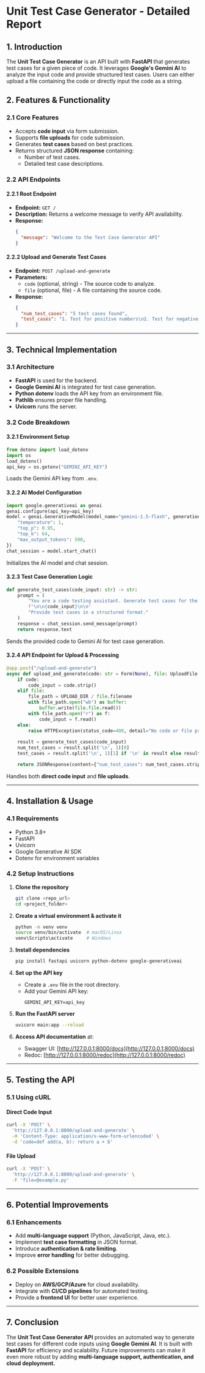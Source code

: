 # **Unit Test Case Generator - Detailed Report**

## **1. Introduction**
The **Unit Test Case Generator** is an API built with **FastAPI** that generates test cases for a given piece of code. It leverages **Google's Gemini AI** to analyze the input code and provide structured test cases. Users can either upload a file containing the code or directly input the code as a string.

## **2. Features & Functionality**
### **2.1 Core Features**
- Accepts **code input** via form submission.
- Supports **file uploads** for code submission.
- Generates **test cases** based on best practices.
- Returns structured **JSON response** containing:
  - Number of test cases.
  - Detailed test case descriptions.

### **2.2 API Endpoints**
#### **2.2.1 Root Endpoint**
- **Endpoint:** `GET /`
- **Description:** Returns a welcome message to verify API availability.
- **Response:**
  ```json
  {
    "message": "Welcome to the Test Case Generator API"
  }
  ```

#### **2.2.2 Upload and Generate Test Cases**
- **Endpoint:** `POST /upload-and-generate`
- **Parameters:**
  - `code` (optional, string) - The source code to analyze.
  - `file` (optional, file) - A file containing the source code.
- **Response:**
  ```json
  {
    "num_test_cases": "5 test cases found",
    "test_cases": "1. Test for positive numbers\n2. Test for negative numbers\n..."
  }
  ```

---

## **3. Technical Implementation**
### **3.1 Architecture**
- **FastAPI** is used for the backend.
- **Google Gemini AI** is integrated for test case generation.
- **Python dotenv** loads the API key from an environment file.
- **Pathlib** ensures proper file handling.
- **Uvicorn** runs the server.

### **3.2 Code Breakdown**
#### **3.2.1 Environment Setup**
```python
from dotenv import load_dotenv
import os
load_dotenv()
api_key = os.getenv("GEMINI_API_KEY")
```
Loads the Gemini API key from `.env`.

#### **3.2.2 AI Model Configuration**
```python
import google.generativeai as genai
genai.configure(api_key=api_key)
model = genai.GenerativeModel(model_name="gemini-1.5-flash", generation_config={
    "temperature": 1,
    "top_p": 0.95,
    "top_k": 64,
    "max_output_tokens": 500,
})
chat_session = model.start_chat()
```
Initializes the AI model and chat session.

#### **3.2.3 Test Case Generation Logic**
```python
def generate_test_cases(code_input: str) -> str:
    prompt = (
        "You are a code testing assistant. Generate test cases for the given code."
        f"\n\n{code_input}\n\n"
        "Provide test cases in a structured format."
    )
    response = chat_session.send_message(prompt)
    return response.text
```
Sends the provided code to Gemini AI for test case generation.

#### **3.2.4 API Endpoint for Upload & Processing**
```python
@app.post("/upload-and-generate")
async def upload_and_generate(code: str = Form(None), file: UploadFile = File(None)):
    if code:
        code_input = code.strip()
    elif file:
        file_path = UPLOAD_DIR / file.filename
        with file_path.open("wb") as buffer:
            buffer.write(file.file.read())
        with file_path.open("r") as f:
            code_input = f.read()
    else:
        raise HTTPException(status_code=400, detail="No code or file provided")
    
    result = generate_test_cases(code_input)
    num_test_cases = result.split('\n', 1)[0]
    test_cases = result.split('\n', 1)[1] if '\n' in result else result

    return JSONResponse(content={"num_test_cases": num_test_cases.strip(), "test_cases": test_cases.strip()})
```
Handles both **direct code input** and **file uploads**.

---

## **4. Installation & Usage**
### **4.1 Requirements**
- Python 3.8+
- FastAPI
- Uvicorn
- Google Generative AI SDK
- Dotenv for environment variables

### **4.2 Setup Instructions**
1. **Clone the repository**
   ```sh
   git clone <repo_url>
   cd <project_folder>
   ```

2. **Create a virtual environment & activate it**
   ```sh
   python -m venv venv
   source venv/bin/activate  # macOS/Linux
   venv\Scripts\activate     # Windows
   ```

3. **Install dependencies**
   ```sh
   pip install fastapi uvicorn python-dotenv google-generativeai
   ```

4. **Set up the API key**
   - Create a `.env` file in the root directory.
   - Add your Gemini API key:
     ```
     GEMINI_API_KEY=api_key
     ```

5. **Run the FastAPI server**
   ```sh
   uvicorn main:app --reload
   ```

6. **Access API documentation** at:
   - Swagger UI: [http://127.0.0.1:8000/docs](http://127.0.0.1:8000/docs)
   - Redoc: [http://127.0.0.1:8000/redoc](http://127.0.0.1:8000/redoc)

---

## **5. Testing the API**
### **5.1 Using cURL**
#### **Direct Code Input**
```sh
curl -X 'POST' \
  'http://127.0.0.1:8000/upload-and-generate' \
  -H 'Content-Type: application/x-www-form-urlencoded' \
  -d 'code=def add(a, b): return a + b'
```

#### **File Upload**
```sh
curl -X 'POST' \
  'http://127.0.0.1:8000/upload-and-generate' \
  -F 'file=@example.py'
```

---

## **6. Potential Improvements**
### **6.1 Enhancements**
- Add **multi-language support** (Python, JavaScript, Java, etc.).
- Implement **test case formatting** in JSON format.
- Introduce **authentication & rate limiting**.
- Improve **error handling** for better debugging.

### **6.2 Possible Extensions**
- Deploy on **AWS/GCP/Azure** for cloud availability.
- Integrate with **CI/CD pipelines** for automated testing.
- Provide a **frontend UI** for better user experience.

---

## **7. Conclusion**
The **Unit Test Case Generator API** provides an automated way to generate test cases for different code inputs using **Google Gemini AI**. It is built with **FastAPI** for efficiency and scalability. Future improvements can make it even more robust by adding **multi-language support, authentication, and cloud deployment.**

